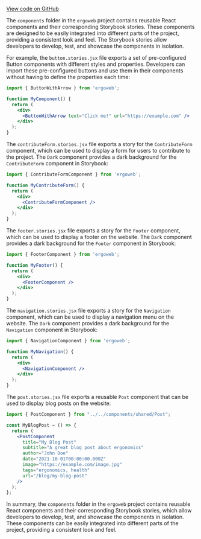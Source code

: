 [View code on GitHub](https://github.com/ergoplatform/ergoweb/.autodoc/docs/json/stories/components)

The `components` folder in the `ergoweb` project contains reusable React components and their corresponding Storybook stories. These components are designed to be easily integrated into different parts of the project, providing a consistent look and feel. The Storybook stories allow developers to develop, test, and showcase the components in isolation.

For example, the `button.stories.jsx` file exports a set of pre-configured Button components with different styles and properties. Developers can import these pre-configured buttons and use them in their components without having to define the properties each time:

```jsx
import { ButtonWithArrow } from 'ergoweb';

function MyComponent() {
  return (
    <div>
      <ButtonWithArrow text="Click me!" url="https://example.com" />
    </div>
  );
}
```

The `contributeForm.stories.jsx` file exports a story for the `ContributeForm` component, which can be used to display a form for users to contribute to the project. The `Dark` component provides a dark background for the `ContributeForm` component in Storybook:

```jsx
import { ContributeFormComponent } from 'ergoweb';

function MyContributeForm() {
  return (
    <div>
      <ContributeFormComponent />
    </div>
  );
}
```

The `footer.stories.jsx` file exports a story for the `Footer` component, which can be used to display a footer on the website. The `Dark` component provides a dark background for the `Footer` component in Storybook:

```jsx
import { FooterComponent } from 'ergoweb';

function MyFooter() {
  return (
    <div>
      <FooterComponent />
    </div>
  );
}
```

The `navigation.stories.jsx` file exports a story for the `Navigation` component, which can be used to display a navigation menu on the website. The `Dark` component provides a dark background for the `Navigation` component in Storybook:

```jsx
import { NavigationComponent } from 'ergoweb';

function MyNavigation() {
  return (
    <div>
      <NavigationComponent />
    </div>
  );
}
```

The `post.stories.jsx` file exports a reusable `Post` component that can be used to display blog posts on the website:

```jsx
import { PostComponent } from "../../components/shared/Post";

const MyBlogPost = () => {
  return (
    <PostComponent 
      title="My Blog Post"
      subtitle="A great blog post about ergonomics"
      author="John Doe"
      date="2021-10-01T00:00:00.000Z"
      image="https://example.com/image.jpg"
      tags="ergonomics, health"
      url="/blog/my-blog-post"
    />
  );
};
```

In summary, the `components` folder in the `ergoweb` project contains reusable React components and their corresponding Storybook stories, which allow developers to develop, test, and showcase the components in isolation. These components can be easily integrated into different parts of the project, providing a consistent look and feel.
